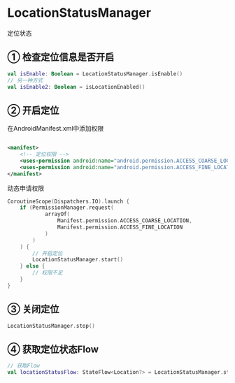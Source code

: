 # LocationStatusManager

定位状态

## ① 检查定位信息是否开启

```kotlin
val isEnable: Boolean = LocationStatusManager.isEnable()
// 另一种方式
val isEnable2: Boolean = isLocationEnabled()
```

## ② 开启定位

在AndroidManifest.xml中添加权限

```xml

<manifest>
    <!-- 定位权限 -->
    <uses-permission android:name="android.permission.ACCESS_COARSE_LOCATION" />
    <uses-permission android:name="android.permission.ACCESS_FINE_LOCATION" />
</manifest>
```

动态申请权限

```kotlin
CoroutineScope(Dispatchers.IO).launch {
    if (PermissionManager.request(
            arrayOf(
                Manifest.permission.ACCESS_COARSE_LOCATION,
                Manifest.permission.ACCESS_FINE_LOCATION
            )
        )
    ) {
        // 开启定位
        LocationStatusManager.start()
    } else {
        // 权限不足
    }
}
```

## ③ 关闭定位

```kotlin
LocationStatusManager.stop()
```

## ④ 获取定位状态Flow

```kotlin
// 获取Flow
val locationStatusFlow: StateFlow<Location?> = LocationStatusManager.statusFlow
```
